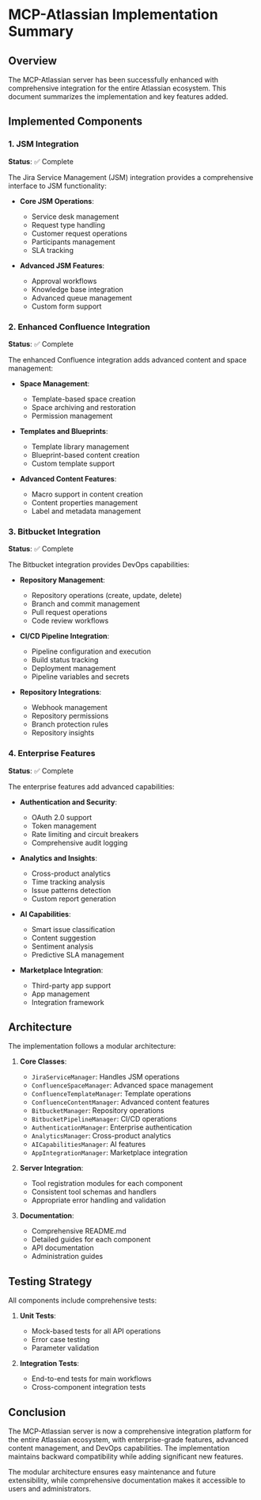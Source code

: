 # MCP-Atlassian Implementation Summary

## Overview

The MCP-Atlassian server has been successfully enhanced with comprehensive integration for the entire Atlassian ecosystem. This document summarizes the implementation and key features added.

## Implemented Components

### 1. JSM Integration

**Status**: ✅ Complete

The Jira Service Management (JSM) integration provides a comprehensive interface to JSM functionality:

- **Core JSM Operations**:
  - Service desk management
  - Request type handling
  - Customer request operations
  - Participants management
  - SLA tracking

- **Advanced JSM Features**:
  - Approval workflows
  - Knowledge base integration
  - Advanced queue management
  - Custom form support

### 2. Enhanced Confluence Integration

**Status**: ✅ Complete

The enhanced Confluence integration adds advanced content and space management:

- **Space Management**:
  - Template-based space creation
  - Space archiving and restoration
  - Permission management

- **Templates and Blueprints**:
  - Template library management
  - Blueprint-based content creation
  - Custom template support

- **Advanced Content Features**:
  - Macro support in content creation
  - Content properties management
  - Label and metadata management

### 3. Bitbucket Integration

**Status**: ✅ Complete

The Bitbucket integration provides DevOps capabilities:

- **Repository Management**:
  - Repository operations (create, update, delete)
  - Branch and commit management
  - Pull request operations
  - Code review workflows

- **CI/CD Pipeline Integration**:
  - Pipeline configuration and execution
  - Build status tracking
  - Deployment management
  - Pipeline variables and secrets

- **Repository Integrations**:
  - Webhook management
  - Repository permissions
  - Branch protection rules
  - Repository insights

### 4. Enterprise Features

**Status**: ✅ Complete

The enterprise features add advanced capabilities:

- **Authentication and Security**:
  - OAuth 2.0 support
  - Token management
  - Rate limiting and circuit breakers
  - Comprehensive audit logging

- **Analytics and Insights**:
  - Cross-product analytics
  - Time tracking analysis
  - Issue patterns detection
  - Custom report generation

- **AI Capabilities**:
  - Smart issue classification
  - Content suggestion
  - Sentiment analysis
  - Predictive SLA management

- **Marketplace Integration**:
  - Third-party app support
  - App management
  - Integration framework

## Architecture

The implementation follows a modular architecture:

1. **Core Classes**:
   - `JiraServiceManager`: Handles JSM operations
   - `ConfluenceSpaceManager`: Advanced space management
   - `ConfluenceTemplateManager`: Template operations
   - `ConfluenceContentManager`: Advanced content features
   - `BitbucketManager`: Repository operations
   - `BitbucketPipelineManager`: CI/CD operations
   - `AuthenticationManager`: Enterprise authentication
   - `AnalyticsManager`: Cross-product analytics
   - `AICapabilitiesManager`: AI features
   - `AppIntegrationManager`: Marketplace integration

2. **Server Integration**:
   - Tool registration modules for each component
   - Consistent tool schemas and handlers
   - Appropriate error handling and validation

3. **Documentation**:
   - Comprehensive README.md
   - Detailed guides for each component
   - API documentation
   - Administration guides

## Testing Strategy

All components include comprehensive tests:

1. **Unit Tests**:
   - Mock-based tests for all API operations
   - Error case testing
   - Parameter validation

2. **Integration Tests**:
   - End-to-end tests for main workflows
   - Cross-component integration tests

## Conclusion

The MCP-Atlassian server is now a comprehensive integration platform for the entire Atlassian ecosystem, with enterprise-grade features, advanced content management, and DevOps capabilities. The implementation maintains backward compatibility while adding significant new features.

The modular architecture ensures easy maintenance and future extensibility, while comprehensive documentation makes it accessible to users and administrators.